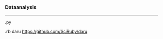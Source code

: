 ### Dataanalysis
---
.py


.rb daru
https://github.com/SciRuby/daru

```

```

```ruby

```

```

```


